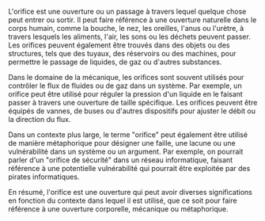 L'orifice est une ouverture ou un passage à travers lequel quelque chose peut entrer ou sortir. Il peut faire référence à une ouverture naturelle dans le corps humain, comme la bouche, le nez, les oreilles, l'anus ou l'urètre, à travers lesquels les aliments, l'air, les sons ou les déchets peuvent passer. Les orifices peuvent également être trouvés dans des objets ou des structures, tels que des tuyaux, des réservoirs ou des machines, pour permettre le passage de liquides, de gaz ou d'autres substances.

Dans le domaine de la mécanique, les orifices sont souvent utilisés pour contrôler le flux de fluides ou de gaz dans un système. Par exemple, un orifice peut être utilisé pour réguler la pression d'un liquide en le faisant passer à travers une ouverture de taille spécifique. Les orifices peuvent être équipés de vannes, de buses ou d'autres dispositifs pour ajuster le débit ou la direction du flux.

Dans un contexte plus large, le terme "orifice" peut également être utilisé de manière métaphorique pour désigner une faille, une lacune ou une vulnérabilité dans un système ou un argument. Par exemple, on pourrait parler d'un "orifice de sécurité" dans un réseau informatique, faisant référence à une potentielle vulnérabilité qui pourrait être exploitée par des pirates informatiques.

En résumé, l'orifice est une ouverture qui peut avoir diverses significations en fonction du contexte dans lequel il est utilisé, que ce soit pour faire référence à une ouverture corporelle, mécanique ou métaphorique.